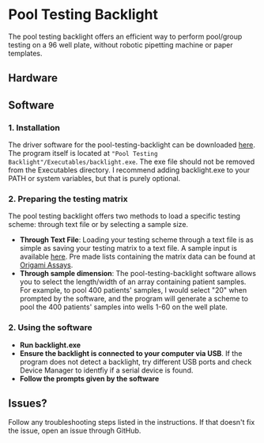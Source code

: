 # Pool Testing Backlight
The pool testing backlight offers an efficient way to perform pool/group testing on a 96 well plate, without robotic pipetting machine or paper templates.

## Hardware

## Software

### 1. Installation
The driver software for the pool-testing-backlight can be downloaded [here](https://adityanarayanan03.github.io/downloads/pool_testing_backlight.html). The program itself is located at ```"Pool Testing Backlight"/Executables/backlight.exe```. The exe file should not be removed from the Executables directory. I recommend adding backlight.exe to your PATH or system variables, but that is purely optional.

### 2. Preparing the testing matrix
The pool testing backlight offers two methods to load a specific testing scheme: through text file or by selecting a sample size.

- **Through Text File**:
Loading your testing scheme through a text file is as simple as saving your testing matrix to a text file. A sample input is available [here](https://github.com/adityanarayanan03/pool-testing-backlight/blob/master/sample_input.txt). Pre made lists containing the matrix data can be found at [Origami Assays](https://www.smarterbetter.design/origamiassays/default/choose_assay).
- **Through sample dimension**:
The pool-testing-backlight software allows you to select the length/width of an array containing patient samples. For example, to pool 400 patients' samples, I would select "20" when prompted by the software, and the program will generate a scheme to pool the 400 patients' samples into wells 1-60 on the well plate.
### 2. Using the software
- **Run backlight.exe**
- **Ensure the backlight is connected to your computer via USB**. If the program does not detect a backlight, try different USB ports and check Device Manager to identfiy if a serial device is found.
- **Follow the prompts given by the software**

## Issues?
Follow any troubleshooting steps listed in the instructions. If that doesn't fix the issue, open an issue through GitHub.
